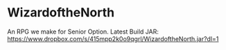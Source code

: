 # WizardoftheNorth
An RPG we make for Senior Option.
Latest Build JAR: https://www.dropbox.com/s/415mpp2k0o9qgrl/WizardoftheNorth.jar?dl=1
